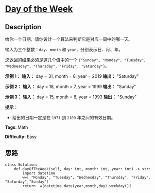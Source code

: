 # [Day of the Week][title]

## Description

给你一个日期，请你设计一个算法来判断它是对应一周中的哪一天。

输入为三个整数：`day`、`month` 和 `year`，分别表示日、月、年。

您返回的结果必须是这几个值中的一个 `{"Sunday", "Monday", "Tuesday", "Wednesday", "Thursday",
"Friday", "Saturday"}`。



**示例 1：**
            **输入：** day = 31, month = 8, year = 2019    **输出：** "Saturday"    

**示例 2：**
            **输入：** day = 18, month = 7, year = 1999    **输出：** "Sunday"    

**示例 3：**
            **输入：** day = 15, month = 8, year = 1993    **输出：** "Sunday"    



**提示：**

  * 给出的日期一定是在 `1971` 到 `2100` 年之间的有效日期。


**Tags:** Math

**Difficulty:** Easy

## 思路

``` python3
class Solution:
    def dayOfTheWeek(self, day: int, month: int, year: int) -> str:
        import datetime
        w=[ "Monday", "Tuesday", "Wednesday", "Thursday", "Friday", "Saturday","Sunday"]
        return  w[datetime.date(year,month,day).weekday()]
```

[title]: https://leetcode-cn.com/problems/day-of-the-week
